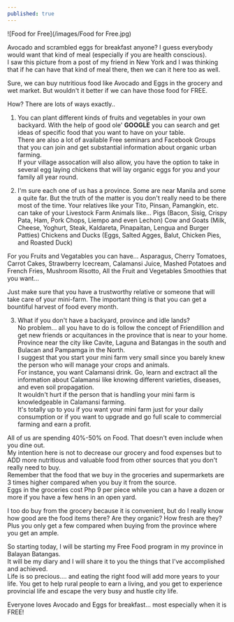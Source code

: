 ```yaml
---
published: true
---
```

![Food for Free](/images/Food for Free.jpg)

Avocado and scrambled eggs for breakfast anyone? I guess everybody would want that kind of meal (especially if you are health conscious).   
I saw this picture from a post of my friend in New York and I was thinking that if he can have that kind of meal there, then we can it here too as well.

Sure, we can buy nutritious food like Avocado and Eggs in the grocery and wet market. But wouldn't it better if we can have those food for FREE. 

How? There are lots of ways exactly..

1. You can plant different kinds of fruits and vegetables in your own backyard. With the help of good ole' **GOOGLE** you can search and get ideas of specific food that you want to have on your table.   
There are also a lot of available Free seminars and Facebook Groups that you can join and get substantial information about organic urban farming.   
If your village assocation will also allow, you have the option to take in several egg laying chickens that will lay organic eggs for you and your family all year round.

2. I'm sure each one of us has a province. Some are near Manila and some a quite far. But the truth of the matter is you don't really need to be there most of the time. Your relatives like your Tito, Pinsan, Pamangkin, etc. can take of your Livestock Farm Animals like...
Pigs (Bacon, Sisig, Crispy Pata, Ham, Pork Chops, Liempo and even Lechon)
Cow and Goats (Milk, Cheese, Yoghurt, Steak, Kaldareta, Pinapaitan, Lengua and Burger Patties) 
Chickens and Ducks (Eggs, Salted Agges, Balut, Chicken Pies, and Roasted Duck)


For you Fruits and Vegatables you can have...
Asparagus, Cherry Tomatoes, Carrot Cakes, Strawberry Icecream, 
Calamansi Juice, Mashed Potatoes and French Fries, Mushroom Risotto,
All the Fruit and Vegetables Smoothies that you want...

Just make sure that you have a trustworthy relative or someone that will take care of your mini-farm. The important thing is that you can get a bountiful harvest of food every month.

3. What if you don't have a backyard, province and idle lands?   
No problem... all you have to do is follow the concept of Friendillion and get new friends or acquitances in the province that is near to your home. Province near the city like Cavite, Laguna and Batangas in the south and Bulacan and Pampamga in the North.   
I suggest that you start your mini farm very small since you barely knew the person who will manage your crops and animals.   
For instance, you want Calamansi drink. Go, learn and exctract all the information about Calamansi like knowing different varieties, diseases, and even soil propagation.   
It wouldn't hurt if the person that is handling your mini farm is knowledgeable in Calamansi farming.    
It's totally up to you if you want your mini farm just for your daily consumption or if you want to upgrade and go full scale to commercial farming and earn a profit.

All of us are spending 40%-50% on Food. That doesn't even include when you dine out.   
My intention here is not to decrease our grocery and food expenses but to ADD more nutritious and valuable food from other sources that you don't really need to buy.   
Remember that the food that we buy in the groceries and supermarkets are 3 times higher compared when you buy it from the source.   
Eggs in the groceries cost Php 9 per piece while you can a have a dozen or more if you have a few hens in an open yard.

I too do buy from the grocery because it is convenient, but do I really know how good are the food items there? Are they organic? How fresh are they?   
Plus you only get a few compared when buying from the province where you get an ample. 

So starting today, I will be starting my Free Food program in my province in Balayan Batangas.   
It will be my diary and I will share it to you the things that I've accomplished and achieved.   
Life is so precious.... and eating the right food will add more years to your life. You get to help rural people to earn a living, and you get to experience provincial life and escape the very busy and hustle city life. 

Everyone loves Avocado and Eggs for breakfast... most especially when it is FREE!


